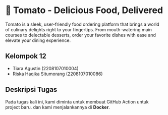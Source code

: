 # 🍅 Tomato - Delicious Food, Delivered

Tomato is a sleek, user-friendly food ordering platform that brings a world of culinary delights right to your fingertips. From mouth-watering main courses to delectable desserts, order your favorite dishes with ease and elevate your dining experience.

## Kelompok 12
- Tiara Agustin (2208107010004)
- Riska Haqika Situmorang (2208107010086)

## Deskripsi Tugas
Pada tugas kali ini, kami diminta untuk membuat GitHub Action untuk project baru.  dan  kami menjalankannya di **Docker**.
